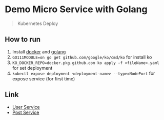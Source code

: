 # Demo Micro Service with Golang

> Kubernetes Deploy

## How to run

1. Install [docker](https://www.docker.com/products/docker-desktop) and [golang](https://golang.org/dl/)
2. `GO111MODULE=on go get github.com/google/ko/cmd/ko` for install ko
3. `KO_DOCKER_REPO=docker.pkg.github.com ko apply -f <fileName>.yaml` for set deployment
4. `kubectl expose deployment <deployment-name> --type=NodePort` for expose service (for first time)

## Link

- [User Service](https://github.com/naijab/demo_microservice_user_service)
- [Post Service](https://github.com/naijab/demo_microservice_post_service)